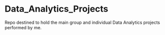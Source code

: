 # Data_Analytics_Projects
Repo destined to hold the main group and individual Data Analytics projects performed by me.
